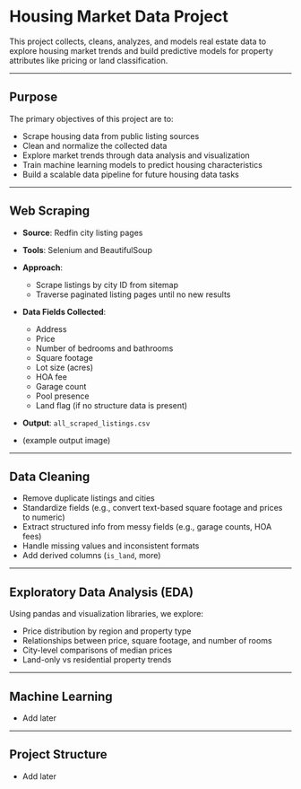# Housing Market Data Project

This project collects, cleans, analyzes, and models real estate data to explore housing market trends and build predictive models for property attributes like pricing or land classification.

---

## Purpose

The primary objectives of this project are to:

- Scrape housing data from public listing sources
- Clean and normalize the collected data
- Explore market trends through data analysis and visualization
- Train machine learning models to predict housing characteristics
- Build a scalable data pipeline for future housing data tasks

---

## Web Scraping

- **Source**: Redfin city listing pages
- **Tools**: Selenium and BeautifulSoup
- **Approach**:
  - Scrape listings by city ID from sitemap
  - Traverse paginated listing pages until no new results
- **Data Fields Collected**:
  - Address
  - Price
  - Number of bedrooms and bathrooms
  - Square footage
  - Lot size (acres)
  - HOA fee
  - Garage count
  - Pool presence
  - Land flag (if no structure data is present)

- **Output**: `all_scraped_listings.csv`
  
- (example output image)
  
--- 

## Data Cleaning

- Remove duplicate listings and cities
- Standardize fields (e.g., convert text-based square footage and prices to numeric)
- Extract structured info from messy fields (e.g., garage counts, HOA fees)
- Handle missing values and inconsistent formats
- Add derived columns (`is_land`, more)

---

## Exploratory Data Analysis (EDA)

Using pandas and visualization libraries, we explore:

- Price distribution by region and property type
- Relationships between price, square footage, and number of rooms
- City-level comparisons of median prices
- Land-only vs residential property trends

---

## Machine Learning

- Add later

---

## Project Structure

- Add later
